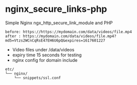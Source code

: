 # nginx_secure_links-php
Simple Nginx ngx_http_secure_link_module and PHP

```
before: https://https://mydomain.com/data/videos/file.mp4
after : https://mydomain.com/data/videos/file.mp4?md5=Vtzs2WCnCqRsE47EH6U6pQ&expires=1617601227
```

- Video files under /data/videos
- expiry time 15 seconds for testing
- nginx config for domain include

```
etc/
└── nginx/
    └── snippets/ssl.conf
```
